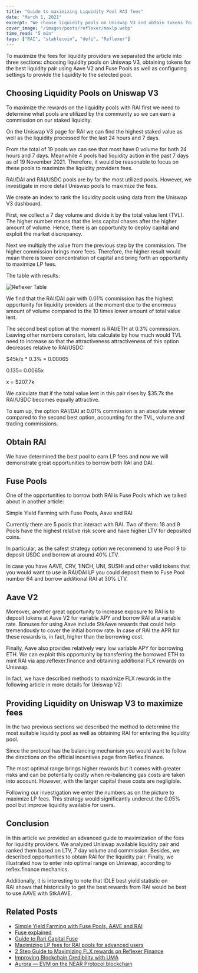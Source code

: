 ```yaml
---
title: "Guide to maximizing Liquidity Pool RAI fees"
date: "March 1, 2021"
excerpt: "We choose liquidity pools on Uniswap V3 and obtain tokens for the best liquidity pair using Aave V2 and Fuse Pools"
cover_image: "/images/posts/reflexer/maxlp.webp"
time_read: "5 min"
tags: ["RAI", "stablecoin", "defi", "Reflexer"]
---
```


To maximize the fees for liquidity providers we separated the article into three sections: choosing liquidity pools on Uniswap V3, obtaining tokens for the best liquidity pair using Aave V2 and Fuse Pools as well as configuring settings to provide the liquidity to the selected pool.

## Choosing Liquidity Pools on Uniswap V3

To maximize the rewards on the liquidity pools with RAI first we need to determine what pools are utilized by the community so we can earn a commission on our staked liquidity.

On the Uniswap V3 page for RAI we can find the highest staked value as well as the liquidity processed for the last 24 hours and 7 days.

From the total of 19 pools we can see that most have 0 volume for both 24 hours and 7 days. Meanwhile 4 pools had liquidity action in the past 7 days as of 19 November 2021. Therefore, it would be reasonable to focus on these pools to maximize the liquidity providers fees.

RAI/DAI and RAI/USDC pools are by far the most utilized pools. However, we investigate in more detail Uniswap pools to maximize the fees.

We create an index to rank the liquidity pools using data from the Uniswap V3 dashboard.

First, we collect a 7 day volume and divide it by the total value lent (TVL). The higher number means that the less capital chases after the higher amount of volume. Hence, there is an opportunity to deploy capital and exploit the market discrepancy.

Next we multiply the value from the previous step by the commission. The higher commission brings more fees. Therefore, the higher result would mean there is lower concentration of capital and bring forth an opportunity to maximize LP fees.

The table with results:

![Reflexer Table](/images/posts/reflexer/1586897961.webp)

We find that the RAI/DAI pair with 0.01% commission has the highest opportunity for liquidity providers at the moment due to the enormous amount of volume compared to the 10 times lower amount of total value lent.

The second best option at the moment is RAI/ETH at 0.3% commission. Leaving other numbers constant, lets calculate by how much would TVL need to increase so that the attractiveness attractiveness of this option decreases relative to RAI/USDC:

$45k/x \* 0.3% = 0.00065

0.135= 0.0065x

x = $207.7k

We calculate that if the total value lent in this pair rises by $35.7k the RAI/USDC becomes equally attractive.

To sum up, the option RAI/DAI at 0.01% commission is an absolute winner compared to the second best option, accounting for the TVL, volume and trading commissions.

## Obtain RAI

We have determined the best pool to earn LP fees and now we will demonstrate great opportunities to borrow both RAI and DAI.

## Fuse Pools

One of the opportunities to borrow both RAI is Fuse Pools which we talked about in another article:

Simple Yield Farming with Fuse Pools, Aave and RAI

Currently there are 5 pools that interact with RAI. Two of them: 18 and 9 Pools have the highest relative risk score and have higher LTV for deposited coins.

In particular, as the safest strategy option we recommend to use Pool 9 to deposit USDC and borrow at around 40% LTV.

In case you have AAVE, CRV, 1INCH, UNI, SUSHI and other valid tokens that you would want to use in RAI/DAI LP you could deposit them to Fuse Pool number 64 and borrow additional RAI at 30% LTV.

## Aave V2

Moreover, another great opportunity to increase exposure to RAI is to deposit tokens at Aave V2 for variable APY and borrow RAI at a variable rate. Bonuses for using Aave include StkAave rewards that could help tremendously to cover the initial borrow rate. In case of RAI the APR for these rewards is, in fact, higher than the borrowing cost.

Finally, Aave also provides relatively very low variable APY for borrowing ETH. We can exploit this opportunity by transferring the borrowed ETH to mint RAI via app.reflexer.finance and obtaining additional FLX rewards on Uniswap.

In fact, we have described methods to maximize FLX rewards in the following article in more details for Uniswap V2:

## Providing Liquidity on Uniswap V3 to maximize fees

In the two previous sections we described the method to determine the most suitable liquidity pool as well as obtaining RAI for entering the liquidity pool.

Since the protocol has the balancing mechanism you would want to follow the directions on the official incentives page from Reflex.finance.

The most optimal range brings higher rewards but it comes with greater risks and can be potentially costly when re-balancing gas costs are taken into account. However, with the larger capital these costs are negligible.

Following our investigation we enter the numbers as on the picture to maximize LP fees. This strategy would significantly undercut the 0.05% pool but improve liquidity available for users.

## Conclusion

In this article we provided an advanced guide to maximization of the fees for liquidity providers. We analyzed Uniswap available liquidity pair and ranked them based on LTV, 7 day volume and commission. Besides, we described opportunities to obtain RAI for the liquidity pair. Finally, we illustrated how to enter into optimal range on Uniswap, according to reflex.finance mechanics.

Additionally, it is interesting to note that IDLE best yield statistic on RAI shows that historically to get the best rewards from RAI would be best to use AAVE with StkAAVE.

## Related Posts

- [Simple Yield Farming with Fuse Pools, AAVE and RAI](https://dspyt.com/simple-yield-farming-with-fuse-pools-aave-and-rai)
- [Fuse explained](https://medium.com/rari-capital/fuse-explained-3ef2e0747953)
- [Guide to Rari Capital Fuse](https://medium.com/stakingbits/guide-to-rari-capital-fuse-permissionless-money-markets-2632a2a72929)
- [Maximizing LP fees for RAI pools for advanced users](https://dspyt.com/maximizing-lp-fees-for-rai-pools-for-advanced-users)
- [2 Step Guide to Maximizing FLX rewards on Reflexer Finance](https://dspyt.com/2-step-guide-to-maximizing-flx-rewards)
- [Improving Blockchain Credibility with UMA](https://dspyt.com/improving-blockchain-credibility-with-uma)
- [Aurora — EVM on the NEAR Protocol blockchain](https://dspyt.com/aurora-near-protocol-evm)
